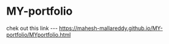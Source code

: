# MY-portfolio
chek out this link ---  https://mahesh-mallareddy.github.io/MY-portfolio/MYportfolio.html
